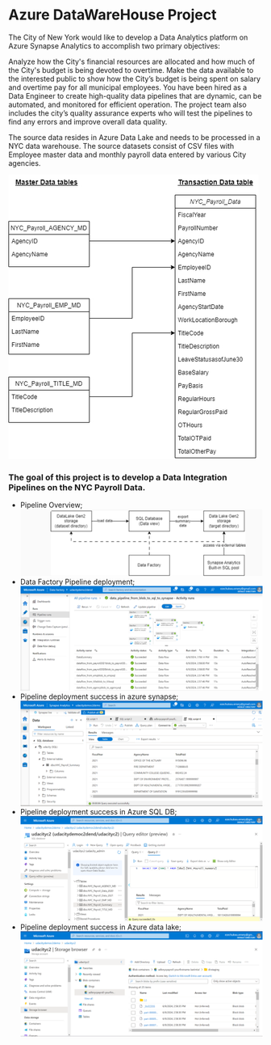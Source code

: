 # Azure DataWareHouse Project

The City of New York would like to develop a Data Analytics platform on Azure Synapse Analytics to accomplish two primary objectives:

Analyze how the City's financial resources are allocated and how much of the City's budget is being devoted to overtime.
Make the data available to the interested public to show how the City’s budget is being spent on salary and overtime pay for all municipal employees.
You have been hired as a Data Engineer to create high-quality data pipelines that are dynamic, can be automated, and monitored for efficient operation. The project team also includes the city’s quality assurance experts who will test the pipelines to find any errors and improve overall data quality.

The source data resides in Azure Data Lake and needs to be processed in a NYC data warehouse. The source datasets consist of CSV files with Employee master data and monthly payroll data entered by various City agencies.

![nyc payroll schema](files/nyc-payroll-db-schema.jpeg)


### The goal of this project is to develop a Data Integration Pipelines on the NYC Payroll Data.

* Pipeline Overview;
![pipeline overview](files/data_factory_pipeline_overview.png)
* Data Factory Pipeline deployment;
![pipeline run in data factory](files/data_factory_pipeline_run.png)
* Pipeline deployment success in azure synapse;
![pipeline success in azure synapse](files/data_factory_synapse_analytics_pipeline_success.png)
* Pipeline deployment success in Azure SQL DB;
![pipeline success in azure sql db](files/data_factory_sql_pipeline_success.png)
* Pipeline deployment success in Azure data lake;
![pipeline success in azure sql db](files/data_factory_data_lake_pipeline_success.png)
